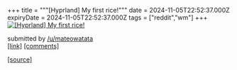 +++
title = """[Hyprland] My first rice!"""
date = 2024-11-05T22:52:37.000Z
expiryDate = 2024-11-05T22:52:37.000Z
tags = ["reddit","wm"]
+++
[![[Hyprland] My first rice!](https://preview.redd.it/hwk8zmj8x5zd1.png?width=640&crop=smart&auto=webp&s=5ed1f3137d701702c37b5f749997538224752fa9 "[Hyprland] My first rice!")](https://www.reddit.com/r/unixporn/comments/1gkjswc/hyprland_my_first_rice/)

submitted by [/u/mateowatata](https://www.reddit.com/user/mateowatata)  
[\[link\]](https://i.redd.it/hwk8zmj8x5zd1.png) [\[comments\]](https://www.reddit.com/r/unixporn/comments/1gkjswc/hyprland_my_first_rice/)

[[source]](https://www.reddit.com/r/unixporn/comments/1gkjswc/hyprland_my_first_rice/)

